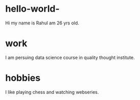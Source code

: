 # hello-world-
Hi my name is Rahul am 26 yrs old.
# work
I am persuing data science course in quality thought institute.

# hobbies
I like playing chess and watching webseries.
